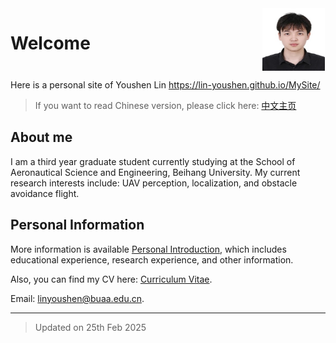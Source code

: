 <div style="display: flex; align-items: flex-start; margin-top: 0px; justify-content: flex-end;" class="sidebar-logo">
  <h1 style="margin-right: auto; padding-left: 0px;"> Welcome </h1>
  <img src="./media/personalpicture.jpg" alt="Logo" width="100" height="100" style="text-align: right; margin-right: 1px;">
</div>

Here is a personal site of Youshen Lin <https://lin-youshen.github.io/MySite/>

> If you want to read Chinese version, please click here: [中文主页](./zh/index.md)

## About me

I am a third year graduate student currently studying at the School of Aeronautical Science and Engineering, Beihang University. My current research interests include: UAV perception, localization, and obstacle avoidance flight.

## Personal Information

More information is available [Personal Introduction](./en/introduction.md), which includes educational experience, research experience, and other information.

Also, you can find my CV here: [Curriculum Vitae](./document/CV_linyoushen.pdf).

Email: <linyoushen@buaa.edu.cn>.

---
> Updated on 25th Feb 2025
